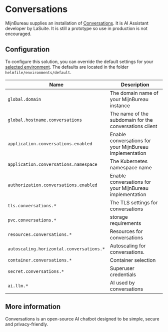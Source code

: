 # Conversations

MijnBureau supplies an installation of [Conversations](hhttps://github.com/suitenumerique/conversations). It is AI Assistant developer by LaSuite. It is still a prototype so use in production is not encouraged.

## Configuration

To configure this solution, you can override the default settings for your
[selected environment](https://minbzk.github.io/mijn-bureau-infra/docs/category/installation). The defaults are
located in the folder `helmfile/environments/default`.

| Name                                     | Description                                             |
| ---------------------------------------- | ------------------------------------------------------- |
| `global.domain`                          | The domain name of your MijnBureau instance             |
| `global.hostname.conversations`          | The name of the subdomain for the conversations client  |
| `application.conversations.enabled`      | Enable conversations for your MijnBureau implementation |
| `application.conversations.namespace`    | The Kubernetes namespace name                           |
| `authorization.conversations.enabled`    | Enable conversations for your MijnBureau implementation |
| `tls.conversations.*`                    | The TLS settings for conversations                      |
| `pvc.conversations.*`                    | storage requirements                                    |
| `resources.conversations.*`              | Resources for conversations                             |
| `autoscaling.horizontal.conversations.*` | Autoscaling for conversations.                          |
| `container.conversations.*`              | Container selection                                     |
| `secret.conversations.*`                 | Superuser credentials                                   |
| `ai.llm.*`                               | AI used by conversations                                |

## More information

Conversations is an open-source AI chatbot designed to be simple, secure and privacy-friendly.
